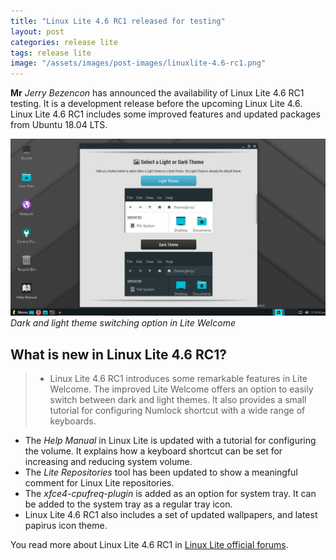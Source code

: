 ```yaml
---
title: "Linux Lite 4.6 RC1 released for testing"
layout: post
categories: release lite
tags: release lite
image: "/assets/images/post-images/linuxlite-4.6-rc1.png"
---
```


**Mr** *Jerry Bezencon* has announced the availability of Linux Lite 4.6 RC1 testing. It is a development release before the upcoming Linux Lite 4.6. Linux Lite 4.6 RC1 includes some improved features and updated packages from Ubuntu 18.04 LTS.

![Dark & light theme switching in Lite Welcome](/assets/images/post-images/linuxlite-4.6-rc1.png)
*Dark and light theme switching option in Lite Welcome*

## What is new in Linux Lite 4.6 RC1?

> - Linux Lite 4.6 RC1 introduces some remarkable features in Lite Welcome. The improved Lite Welcome offers an option to easily switch between dark and light themes. It also provides a small tutorial for configuring Numlock shortcut with a wide range of keyboards.
- The *Help Manual* in Linux Lite is updated with a tutorial for configuring the volume. It explains how a keyboard shortcut can be set for increasing and reducing system volume.
- The *Lite Repositories* tool has been updated to show a meaningful comment for Linux Lite repositories. 
- The *xfce4-cpufreq-plugin* is added as an option for system tray. It can be added to the system tray as a regular tray icon.
- Linux Lite 4.6 RC1 also includes a set of updated wallpapers, and latest papirus icon theme.

You read more about Linux Lite 4.6 RC1 in [Linux Lite official forums](https://www.linuxliteos.com/forums/release-announcements/linux-lite-4-6-rc1-released/).
